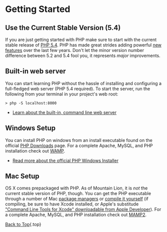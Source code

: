 # Getting Started

## Use the Current Stable Version (5.4)

If you are just getting started with PHP make sure to start with the current stable release of [PHP 5.4][php-release]. PHP has made great strides adding powerful [new features](#language_highlights) over the last few years. Don't let the minor version number difference between 5.2 and 5.4 fool you, it represents _major_ improvements.

## Built-in web server

You can start learning PHP without the hassle of installing and configuring a full-fledged web server (PHP 5.4 required). To start the server, run the following from your terminal in your project's web root:

    > php -S localhost:8000

* [Learn about the built-in, command line web server][cli-server]

[php-release]: http://www.php.net/downloads.php
[cli-server]: http://www.php.net/manual/en/features.commandline.webserver.php

## Windows Setup

You can install PHP on windows from an install executable found on the official [PHP Downloads][php-downloads] page. For a complete Apache, MySQL, and PHP installation check out [WAMP][wamp-installer].

* [Read more about the official PHP Windows Installer][windows-installer]

[php-downloads]: http://www.php.net/downloads.php
[windows-installer]: http://www.php.net/manual/en/install.windows.installer.msi.php
[wamp-installer]: http://www.wampserver.com/

## Mac Setup

OS X comes prepackaged with PHP. As of Mountain Lion, it is _not_ the current stable version of PHP, though. You can get the PHP executable through a number of Mac [package managers][mac-package-managers] or [compile it yourself][mac-compile] (if compiling, be sure to have Xcode installed, or Apple's substitude ["Command Line Tools for Xcode" downloadable from Apple Developer][apple-developer]). For a complete Apache, MySQL, and PHP installation check out [MAMP2][mamp-downloads].

[mac-package-managers]: http://www.php.net/manual/en/install.macosx.packages.php
[mac-compile]: http://www.php.net/manual/en/install.macosx.compile.php
[xcode-gcc-substitution]: https://github.com/kennethreitz/osx-gcc-installer
[apple-developer]: https://developer.apple.com/downloads
[mamp-downloads]: http://www.mamp.info/en/downloads/index.html

[Back to Top](#top){.top}
